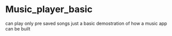# Music_player_basic
can play only pre saved songs
just a basic demostration of how a music app can be built
